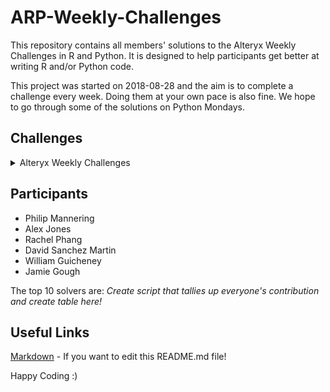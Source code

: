 # ARP-Weekly-Challenges
This repository contains all members' solutions to the Alteryx Weekly Challenges in R and Python. It is designed to help participants get better at writing R and/or Python code.

This project was started on 2018-08-28 and the aim is to complete a challenge every week. Doing them at your own pace is also fine.
We hope to go through some of the solutions on Python Mondays.

## Challenges
<details><summary>Alteryx Weekly Challenges</summary>
  
|Challenge Number|Challenge Name|Level of Difficulty|Main Subject|
|--- |--- |--- |--- |
|1|Challenge #1: Join to Range|Intermediate|Data Preparation|
|2|Challenge #2: Preparing Delimited Data|Beginner|Data Parsing|
|3|Challenge #3: Running Averages|Intermediate|Data Preparation|
|4|Challenge #4: Date Parsing|Advanced|Data Parsing|
|5|Challenge #5: HR Position Finder Application|Intermediate|Apps|
|6|Challenge #6: Spatial Route|Intermediate|Spatial|
|7|Challenge #7: Download Data and Parse JSON|Advanced|Data Parsing|
|8|Challenge #8: Aggregate Consumer Purchases|Beginner|Data Analysis|
|9|Challenge #9: Analytics Ranking|Beginner|Data Analysis|
|10|Challenge #10: Date Time Calculations|Intermediate|Data Analysis|
|11|Challenge #11: Identify Logical Groups|Intermediate|Data Analysis|
|12|Challenge #12: Creating an HR Hierarchy|Advanced|Macros|
|13|Challenge #13: HTML Table Parsing|Advanced|Data Parsing|
|14|Challenge #14: Warehouse Distribution|Intermediate|Macros|
|15|Challenge #15: Warehouse Shipped Miles|Beginner|Spatial|
|16|Challenge #16: Parsing Out the New-line Character|Beginner|Data Cleansing|
|17|Challenge #17: Month-over-Month Retention Rate|Advanced|Macros|
|18|Challenge #18: Predicting Baseball Wins|Intermediate|Predictive|
|19|Challenge #19: Excel Record Locator|Beginner|Data Cleansing|
|20|Challenge #20: List Parsing|Advanced|Data Preparation|
|21|Challenge #21: Date Reformatting|Beginner|Data Cleansing|
|22|Challenge #22: Identify Values to Aggregate|Intermediate|Data Parsing|
|23|Challenge #23: Parsing  CPG Data|Advanced|Data Parsing|
|24|Challenge #24: ARIMA Time Series|Intermediate|Predictive|
|25|Challenge #25: Creating Merchant Combos|Intermediate|Data Analysis|
|26|Challenge #26: Service Technician Travel Distance|Beginner|Spatial|
|27|Challenge #27: Spatial Telco Coverage Smoothing|Intermediate|Spatial|
|28|Challenge #28: Formatting Morningstar Data|Intermediate|Data Cleansing|
|29|Challenge #29: Alteryx '16 Grand Prix (Race1, L1)|Intermediate|Data Preparation|
|30|Challenge #30: Alteryx '16 Grand Prix (Race 1, L2)|Beginner|Data Analysis|
|31|Challenge #31: Alteryx '16 Grand Prix (Race 2, L1)|Intermediate|Data Preparation|
|32|Challenge #32: Alteryx '16 Grand Prix (Race 2, L2)|Intermediate|Spatial|
|33|Challenge #33: Reshaping Nielsen Data|Intermediate|Data Preparation|
|34|Challenge #34: Date-Time Formatting|Advanced|Macros|
|35|Challenge #35: Data Cleansing Practice|Beginner|Data Cleansing|
|36|Challenge #36: Data Cleansing Extract Authors|Intermediate|Data Parsing|
|37|Challenge #37: Parsing a Raw XML File|Intermediate|Data Parsing|
|38|Challenge #38: Data Blending for Batch Output|Beginner|Data Preparation|
|39|Challenge #39: Trouble Shooting a Broken Macro|Intermediate|Macros|
|40|Challenge #40: Parsing a HTML File|Intermediate|Data Parsing|
|41|Challenge #41: Analytics PayPeriodCalc|Beginner|Data Analysis|
|42|Challenge #42: Inspire Europe '16 Grand Prix (L1)|Intermediate|Data Analysis|
|43|Challenge  #43: Inspire Europe '16 Grand Prix (L2)|Intermediate|Data Analysis|
|44|Challenge #44: Inspire Europe '16 Grand Prix (L3)|Intermediate|Data Analysis|
|45|Challenge #45: Parsing Bureau of Labor Data|Advanced|Data Parsing|
|46|Challenge #46: Formatting a Date from an Integer|Beginner|Data Preparation|
|47|Challenge #47: Vehicle Identification Number Test|Intermediate|Data Preparation|
|48|Challenge #48: Calculating Distribution Priority|Intermediate|Spatial|
|49|Challenge #49: Reformatting Transactional Data|Beginner|Data Preparation|
|50|Challenge #50: Preparing Survey Data|Advanced|Data Analysis|
|51|Challenge #51: Spatial County Coverage|Intermediate|Spatial|
|52|Challenge #52: Solving the Knapsack Problem|Advanced|Data Analysis|
|53|Challenge #53: Parsing Report Formatted Data|Intermediate|Data Parsing|
|54|Challenge #54: Data Prep Address Parsing|Beginner|Data Parsing|
|55|Challenge #55: 2013 Alteryx Grand Prix (L1)|Intermediate|Data Analysis|
|56|Challenge #56: Parsing and Counting Hashtags|Intermediate|Data Analysis|
|57|Challenge #57: Build a Valentine's Day App|Intermediate|Apps|
|58|Challenge #58: An Odd String to Date Conversion|Beginner|Data Preparation|
|59|Challenge #59: Is it an Anagram?|Intermediate|Data Analysis|
|60|Challenge #60: Fill in the Spatial Object|Intermediate|Spatial|
|61|Challenge #61: Save the Astronaut|Advanced|Data Analysis|
|62|Challenge #62: Find the Duplicate Clicks|Intermediate|Data Analysis|
|63|Challenge #63: Data Preperation Using Pivot Tools|Intermediate|Data Preparation|
|64|Challenge #64: Catch Me If You Can|Intermediate|Data Preparation|
|65|Challenge #65: Fulfilling Inventory Orders|Beginner|Data Analysis|
|66|Challenge #66: My Wine Problem|Intermediate|Macros|
|67|Challenge #67: Calculate Spatial Angles|Intermediate|Spatial|
|68|Challenge #68: Elapsed Classroom Times|Beginner|Data Analysis|
|69|Challenge #69: Web Stock Data|Beginner|Data Parsing|
|70|Challenge #70: Trade Area Drivetime Radii|Beginner|Spatial|
|71|Challenge #71: Recreate SQL Joins in Alteryx|Intermediate|Data Preparation|
|72|Challenge #72: Compare Data Sets (Fields/Columns)|Intermediate|Data Preparation|
|73|Challenge #73: Plinko Probabilities|Advanced|Data Analysis|
|74|Challenge #74: Build a Factorial Calculator|Beginner|Macros|
|75|Challenge #75: Scrabble Word Finder|Advanced|Data Preparation|
|76|Challenge #76: Strava Export Parse and Report|Intermediate|Data Parsing|
|77|Challenge #77: Extending Spatial Lines|Intermediate|SpatialMacros|
|78|Challenge #78: Find the Best Housing Markets|Intermediate|Data Parsing|
|79|Challenge #79: Find the Closest Prime Number|Intermediate|Apps|
|80|Challenge #80: Slowly Changing Dimensions|Intermediate|Data Preparation|
|81|Challenge #81: Multi-Level Bill of Materials Problem|Intermediate|Data Analysis|
|82|Challenge #82: Are You in the Path of the Solar Eclipse?|Intermediate|Spatial|
|83|Challenge #83: Pop-Tart and Beer Pairings|Intermediate|Data Preparation|
|84|Challenge  #84:  Map Hurricane Harvey's Storm Evolution|Intermediate|Spatial|
|85|Challenge #85: How Did Tara Place in Competition?|Intermediate|Data Analysis|
|86|Challenge #86: Create a Macro that Generates Past Dates|Advanced|Macros|
|87|Challenge #87: Losing Daylight|Beginner|Data Analysis|
|88|Challenge #88: Counting Combinations|Beginner|Data Analysis|
|89|Challenge #89: Analyzing Social Data|Beginner|Data Analysis|
|90|Challenge #90: Analyzing Social Data (Part 2)|Intermediate|Data Analysis|
|91|Challenge #91: Getting into the Weeds|Advanced|Apps|
|92|Challenge #92: The Blob!|Beginner|Data Parsing|
|93|Challenge #93: Pumpkin Production|Beginner|Data Analysis|
|94|Challenge #94: Have we reached Peak Pumpkin?|Advanced|Predictive|
|95|Challenge #95: Draw 1000 Apples in Under 60 Seconds|Advanced|Spatial|
|96|Challenge #96: Who Stole my Latte?|Intermediate|Data Preparation|
|97|Challenge #97: SANTALYTICS 2017 - Part 1|Intermediate|Data Preparation|
|98|Challenge #98: SANTALYTICS 2017 - Part 2|Intermediate|Data Analysis|
|99|Challenge #99: SANTALYTICS 2017 - Part 3|Advanced|Data Analysis|
|100|Challenge #100: Find Ned!|Advanced|Spatial|
</details>

## Participants
- Philip Mannering
- Alex Jones
- Rachel Phang
- David Sanchez Martin
- William Guicheney
- Jamie Gough



The top 10 solvers are:
_Create script that tallies up everyone's contribution and create table here!_


## Useful Links
[Markdown](https://github.com/adam-p/markdown-here/wiki/Markdown-Cheatsheet#html) - If you want to edit this README.md file!

Happy Coding :)
